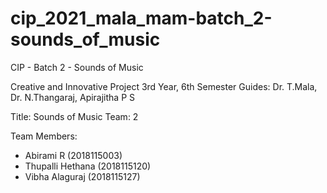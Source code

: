 # cip_2021_mala_mam-batch_2-sounds_of_music
CIP - Batch 2 - Sounds of Music

Creative and Innovative Project
3rd Year, 6th Semester
Guides: Dr. T.Mala, Dr. N.Thangaraj, Apirajitha P S

Title: Sounds of Music
Team: 2

Team Members:
- Abirami R (2018115003)
- Thupalli Hethana (2018115120)
- Vibha Alaguraj (2018115127)
